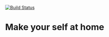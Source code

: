 [![Build Status](https://travis-ci.org/D3N14L/dotfiles.svg?branch=master)](https://travis-ci.org/D3N14L/dotfiles)

# Make your self at home 

```
```

